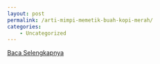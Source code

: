 ```yaml
---
layout: post
permalink: /arti-mimpi-memetik-buah-kopi-merah/
categories:
    - Uncategorized
---
```


[Baca Selengkapnya](/08)